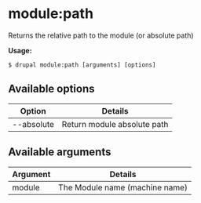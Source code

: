 # module:path
Returns the relative path to the module (or absolute path)

**Usage:**
```
$ drupal module:path [arguments] [options]
```

## Available options
Option | Details
-------|-------------
--absolute | Return module absolute path

## Available arguments
Argument | Details
---------|-------------
module | The Module name (machine name)
